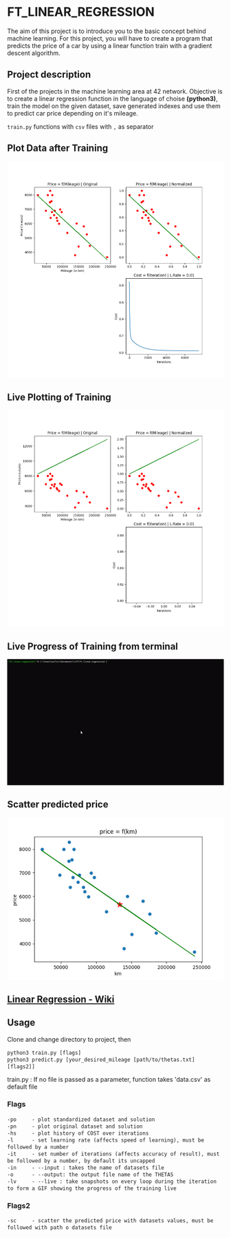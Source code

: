 # FT_LINEAR_REGRESSION
The aim of this project is to introduce you to the basic concept behind machine learning. For this project, you will have to create a program that predicts the price of a car by using a linear function train with a gradient descent algorithm. 


## Project description

First of the projects in the machine learning area at 42 network. Objective is to create a linear regression function in the language of choise **(python3)**, train the model on the given dataset, save generated indexes and use them to predict car price depending on it's mileage. 

`train.py` functions with `csv` files with `,` as separator
## Plot Data after Training
![Screenshots](/pic/LR-Graph.png)
## Live Plotting of Training
![Screenshots](/pic/LR-Live.gif)
## Live Progress of Training from terminal
![Screenshots](/pic/FT_LINEAR_REGRESSION_TRAINING.gif)
## Scatter predicted price
![Screenshots](/pic/PredictGraph.png)

## [Linear Regression - Wiki](https://en.wikipedia.org/wiki/Linear_regression)

## Usage

Clone and change directory to project, then
	
	python3 train.py [flags]
	python3 predict.py [your_desired_mileage [path/to/thetas.txt] [flags2]]

train.py : If no file is passed as a parameter, function takes 'data.csv' as default file
### Flags

	-po 	- plot standardized dataset and solution
	-pn 	- plot original dataset and solution
	-hs 	- plot history of COST over iterations
	-l      - set learning rate (affects speed of learning), must be followed by a number
    -it 	- set number of iterations (affects accuracy of result), must be followed by a number, by default its uncapped
    -in     - --input : takes the name of datasets file 
    -o      - --output: the output file name of the THETAS
    -lv     - --live : take snapshots on every loop during the iteration to form a GIF showing the progress of the training live
      
### Flags2

	-sc 	- scatter the predicted price with datasets values, must be followed with path o datasets file
